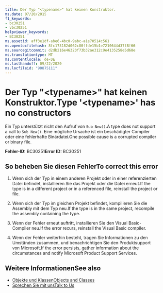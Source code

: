 ```yaml
---
title: Der Typ "<typename>" hat keinen Konstruktor.
ms.date: 07/20/2015
f1_keywords:
- bc30251
- vbc30251
helpviewer_keywords:
- BC30251
ms.assetid: aff3e1df-abe6-4bc0-9abc-a1e70514c561
ms.openlocfilehash: 8fc173182d062c80ffde15b1e7210644d37f8f66
ms.sourcegitcommit: d2db216e46323f73b32ae312c9e4135258e5d68e
ms.translationtype: MT
ms.contentlocale: de-DE
ms.lasthandoff: 09/22/2020
ms.locfileid: "90875111"
---
```

# <a name="type-typename-has-no-constructors"></a><span data-ttu-id="7e39f-102">Der Typ "\<typename>" hat keinen Konstruktor.</span><span class="sxs-lookup"><span data-stu-id="7e39f-102">Type '\<typename>' has no constructors</span></span>

<span data-ttu-id="7e39f-103">Ein Typ unterstützt nicht den Aufruf von `Sub New()`.</span><span class="sxs-lookup"><span data-stu-id="7e39f-103">A type does not support a call to `Sub New()`.</span></span> <span data-ttu-id="7e39f-104">Eine mögliche Ursache ist ein beschädigter Compiler oder eine fehlerhafte Binärdatei.</span><span class="sxs-lookup"><span data-stu-id="7e39f-104">One possible cause is a corrupted compiler or binary file.</span></span>  
  
 <span data-ttu-id="7e39f-105">**Fehler-ID:** BC30251</span><span class="sxs-lookup"><span data-stu-id="7e39f-105">**Error ID:** BC30251</span></span>  
  
## <a name="to-correct-this-error"></a><span data-ttu-id="7e39f-106">So beheben Sie diesen Fehler</span><span class="sxs-lookup"><span data-stu-id="7e39f-106">To correct this error</span></span>  
  
1. <span data-ttu-id="7e39f-107">Wenn sich der Typ in einem anderen Projekt oder in einer referenzierten Datei befindet, installieren Sie das Projekt oder die Datei erneut.</span><span class="sxs-lookup"><span data-stu-id="7e39f-107">If the type is in a different project or in a referenced file, reinstall the project or file.</span></span>  
  
2. <span data-ttu-id="7e39f-108">Wenn sich der Typ im gleichen Projekt befindet, kompilieren Sie die Assembly mit dem Typ neu.</span><span class="sxs-lookup"><span data-stu-id="7e39f-108">If the type is in the same project, recompile the assembly containing the type.</span></span>  
  
3. <span data-ttu-id="7e39f-109">Wenn der Fehler erneut auftritt, installieren Sie den Visual Basic-Compiler neu.</span><span class="sxs-lookup"><span data-stu-id="7e39f-109">If the error recurs, reinstall the Visual Basic compiler.</span></span>  
  
4. <span data-ttu-id="7e39f-110">Wenn der Fehler weiterhin besteht, tragen Sie Informationen zu den Umständen zusammen, und benachrichtigen Sie den Produktsupport von Microsoft.</span><span class="sxs-lookup"><span data-stu-id="7e39f-110">If the error persists, gather information about the circumstances and notify Microsoft Product Support Services.</span></span>  
  
## <a name="see-also"></a><span data-ttu-id="7e39f-111">Weitere Informationen</span><span class="sxs-lookup"><span data-stu-id="7e39f-111">See also</span></span>

- [<span data-ttu-id="7e39f-112">Objekte und Klassen</span><span class="sxs-lookup"><span data-stu-id="7e39f-112">Objects and Classes</span></span>](../../programming-guide/language-features/objects-and-classes/index.md)
- [<span data-ttu-id="7e39f-113">Sprechen Sie mit uns</span><span class="sxs-lookup"><span data-stu-id="7e39f-113">Talk to Us</span></span>](/visualstudio/ide/feedback-options)
